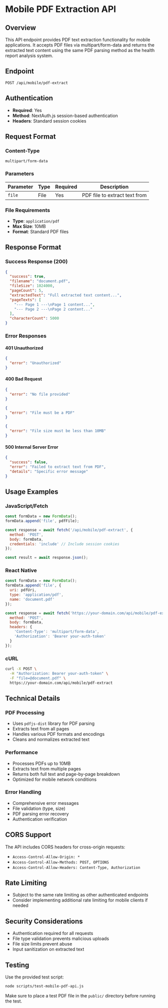 # Mobile PDF Extraction API

## Overview
This API endpoint provides PDF text extraction functionality for mobile applications. It accepts PDF files via multipart/form-data and returns the extracted text content using the same PDF parsing method as the health report analysis system.

## Endpoint
```
POST /api/mobile/pdf-extract
```

## Authentication
- **Required**: Yes
- **Method**: NextAuth.js session-based authentication
- **Headers**: Standard session cookies

## Request Format

### Content-Type
```
multipart/form-data
```

### Parameters
| Parameter | Type | Required | Description |
|-----------|------|----------|-------------|
| `file` | File | Yes | PDF file to extract text from |

### File Requirements
- **Type**: `application/pdf`
- **Max Size**: 10MB
- **Format**: Standard PDF files

## Response Format

### Success Response (200)
```json
{
  "success": true,
  "filename": "document.pdf",
  "fileSize": 1024000,
  "pageCount": 5,
  "extractedText": "Full extracted text content...",
  "pageTexts": [
    "--- Page 1 ---\nPage 1 content...",
    "--- Page 2 ---\nPage 2 content..."
  ],
  "characterCount": 5000
}
```

### Error Responses

#### 401 Unauthorized
```json
{
  "error": "Unauthorized"
}
```

#### 400 Bad Request
```json
{
  "error": "No file provided"
}
```

```json
{
  "error": "File must be a PDF"
}
```

```json
{
  "error": "File size must be less than 10MB"
}
```

#### 500 Internal Server Error
```json
{
  "success": false,
  "error": "Failed to extract text from PDF",
  "details": "Specific error message"
}
```

## Usage Examples

### JavaScript/Fetch
```javascript
const formData = new FormData();
formData.append('file', pdfFile);

const response = await fetch('/api/mobile/pdf-extract', {
  method: 'POST',
  body: formData,
  credentials: 'include' // Include session cookies
});

const result = await response.json();
```

### React Native
```javascript
const formData = new FormData();
formData.append('file', {
  uri: pdfUri,
  type: 'application/pdf',
  name: 'document.pdf'
});

const response = await fetch('https://your-domain.com/api/mobile/pdf-extract', {
  method: 'POST',
  body: formData,
  headers: {
    'Content-Type': 'multipart/form-data',
    'Authorization': 'Bearer your-auth-token'
  }
});
```

### cURL
```bash
curl -X POST \
  -H "Authorization: Bearer your-auth-token" \
  -F "file=@document.pdf" \
  https://your-domain.com/api/mobile/pdf-extract
```

## Technical Details

### PDF Processing
- Uses `pdfjs-dist` library for PDF parsing
- Extracts text from all pages
- Handles various PDF formats and encodings
- Cleans and normalizes extracted text

### Performance
- Processes PDFs up to 10MB
- Extracts text from multiple pages
- Returns both full text and page-by-page breakdown
- Optimized for mobile network conditions

### Error Handling
- Comprehensive error messages
- File validation (type, size)
- PDF parsing error recovery
- Authentication verification

## CORS Support
The API includes CORS headers for cross-origin requests:
- `Access-Control-Allow-Origin: *`
- `Access-Control-Allow-Methods: POST, OPTIONS`
- `Access-Control-Allow-Headers: Content-Type, Authorization`

## Rate Limiting
- Subject to the same rate limiting as other authenticated endpoints
- Consider implementing additional rate limiting for mobile clients if needed

## Security Considerations
- Authentication required for all requests
- File type validation prevents malicious uploads
- File size limits prevent abuse
- Input sanitization on extracted text

## Testing
Use the provided test script:
```bash
node scripts/test-mobile-pdf-api.js
```

Make sure to place a test PDF file in the `public/` directory before running the test.
